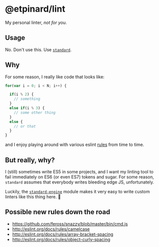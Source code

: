 # @etpinard/lint

My personal linter, _not for you_.

## Usage

No. Don't use this. Use [`standard`](https://github.com/feross/standard).

## Why

For some reason, I really like code that looks like:

```js
for(var i = 0; i < N; i++) {

  if(i % 2) {
    // something
  }
  else if(i % 3) {
    // some other thing
  }
  else {
    // or that
  }
}
```

and I enjoy playing around with various eslint
[rules](http://eslint.org/docs/rules/) from time to time.

## But really, why?

I (still) sometimes write ES5 in some projects, and I want my linting tool
to fail immediately on ES6 (or even ES7) tokens and sugar. For some reason,
`standard` assumes that everybody writes bleeding edge JS, unfortunately.

Luckily, the [`standard-engine`](https://github.com/flet/standard-engine) module
makes it very easy to write custom linters like this thing here. :beers:

## Possible new rules down the road

- https://github.com/feross/snazzy/blob/master/bin/cmd.js
- http://eslint.org/docs/rules/camelcase
- http://eslint.org/docs/rules/array-bracket-spacing
- http://eslint.org/docs/rules/object-curly-spacing

